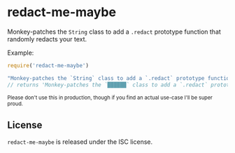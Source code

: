 # redact-me-maybe

Monkey-patches the `String` class to add a `.redact` prototype function that randomly redacts your text.

Example:
```js
require('redact-me-maybe')

"Monkey-patches the `String` class to add a `.redact` prototype function that randomly redacts your text.".redact(0.7)
// returns 'Monkey-patches the `██████` class to add a `.redact` prototype function that randomly redacts ████ ████.'
```

<small>Please don't use this in production, though if you find an actual use-case I'll be super proud.</small>

## License

`redact-me-maybe` is released under the ISC license.
